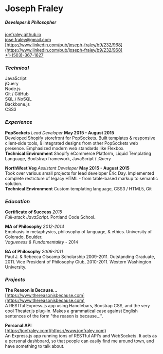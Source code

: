 # Joseph Fraley  
##### Developer & Philosopher

[joefraley.github.io](https://joefraley.github.io)  
[jose.fraley@gmail.com](mailto:jose.fraley@gmail.com)  
[https://www.linkedin.com/pub/joseph-fraley/b9/232/968](https://www.linkedin.com/pub/joseph-fraley/b9/232/968)  
[+1-(503)-367-1627](tel:+1-503-367-1627)

### *Technical*  
JavaScript  
jQuery  
Node.js  
Git / GitHub  
SQL / NoSQL  
Backbone.js  
CSS3  

### *Experience*  
**PopSockets** *Lead Developer* **May 2015 - August 2015**  
Developed Shopify storefront for PopSockets. Built templates & responsive client-side tools, & integrated designs from other PopSockets web presence. Emphasized modern web standards like Flexbox.  
**Technical Environment** Shopify eCommerce Platform, Liquid Templating Language, Bootstrap framework, JavaScript / jQuery

**NorthWest Veg** *Assistant Developer* **May 2015 - August 2015**  
Took over various small projects for lead developer Eric Day. Implemented complete restrcture of legacy HTML - from table-based markup to semantic solution.  
**Technical Environment** Custom templating language, CSS3 / HTML5, Git

### *Education*  
**Certificate of Success** *2015*  
*Full-stack JavaScript*. Portland Code School.

**MA of Philosophy** *2012-2014*  
Emphasis in metaphysics, philosophy of language, & ethics. University of Colorado, Boulder.  
*Vagueness & Fundamentality* - 2014

**BA of Philosophy** *2009-2011*  
Paul J. & Rebecca Olscamp Scholarship 2009-2011. Outstanding Graduate, 2011. Vice President of Philosophy Club, 2010-2011.   Western Washington University.

### *Projects*  
**The Reason is Because...**  
[https://www.thereasonisbecause.com](https://www.thereasonisbecause.com)  
A RESTful Express.js app using Handlebars, Boostrap CSS, and the very cool Theater.js plug-in. Makes a grammatical case against English sentences of the form "the reason is because...".

**Personal API**  
[https://joefraley.com](https://www.joefraley.com)  
An Express.js app running tons of RESTful API's and WebSockets. It acts as a personal dashboard, so that people can easily find me around town, and have something to talk about.

